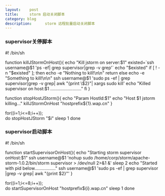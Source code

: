 ```yaml
---
layout:    post
title:     storm 启动关闭脚本
category: blog
description:      storm 远程批量启动关闭脚本
---
```



### supervisor关停脚本

#! /bin/sh

function killJStormOnHost(){
 echo "Kill jstorm on server:$1"
 existed=`ssh username@$1 'ps -ef| grep supervisor|grep -v grep'`
 echo "$existed"
 if [ ! -n "$existed" ]; then
  echo -e "Nothing to kill!\n\n"
  return
 else
  echo -e "Something to kill!\n\n" 
  ssh username@$1 'sudo ps -ef | grep supervisor|grep -v grep| awk "{print \$2}"| xargs sudo kill'
  echo "Killed supervisor on host:$1 ........................."
 fi
}

function stopHostJStorm(){
 echo "Param HostId:$1"
 echo "Host $1 jstorm killing..."
 killJStormOnHost "hostprefix${1}.wap.cn"
}

for((i=1;i<=8;i++));  
 do
  stopHostJStorm "$i"
  sleep 1
 done 
 
 
 ### supervisor启动脚本
 
 #! /bin/sh

function startSupervisorOnHost(){
 echo "Starting storm supervisor onHost:$1"
 ssh username@$1 'nohup sudo /home/corp/storm/apache-storm-1.0.2/bin/storm supervisor > /dev/null 2>&1 &'
 sleep 2
 echo "Started with pid below................."
 ssh username@$1 'sudo ps -ef | grep supervisor |grep -v grep| awk "{print \$2}"'
}

for((i=1;i<=8;i++));  
 do
  startSupervisorOnHost "hostprefix${i}.wap.cn"
  sleep 1
 done 